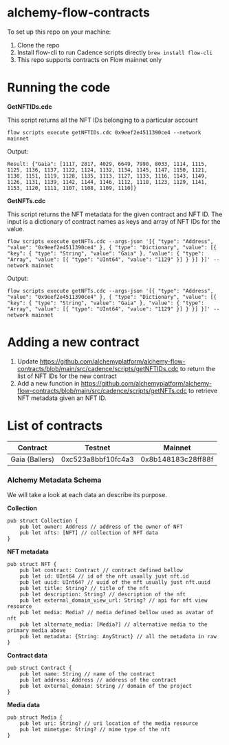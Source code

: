 # alchemy-flow-contracts
To set up this repo on your machine:
1. Clone the repo
2. Install flow-cli to run Cadence scripts directly `brew install flow-cli`
3. This repo supports contracts on Flow mainnet only

# Running the code
**GetNFTIDs.cdc**

This script returns all the NFT IDs belonging to a particular account

```
flow scripts execute getNFTIDs.cdc 0x9eef2e4511390ce4 --network mainnet
```
Output:
```
Result: {"Gaia": [1117, 2817, 4029, 6649, 7990, 8033, 1114, 1115, 1125, 1136, 1137, 1122, 1124, 1132, 1134, 1145, 1147, 1150, 1121, 1130, 1151, 1119, 1128, 1135, 1113, 1127, 1133, 1116, 1143, 1149, 1126, 1131, 1139, 1142, 1144, 1146, 1112, 1118, 1123, 1129, 1141, 1153, 1120, 1111, 1107, 1108, 1109, 1110]}
```

**GetNFTs.cdc**

This script returns the NFT metadata for the given contract and NFT ID. The input is a dictionary of contract names as keys and array of NFT IDs for the value.

```
flow scripts execute getNFTs.cdc --args-json '[{ "type": "Address", "value": "0x9eef2e4511390ce4" }, { "type": "Dictionary", "value": [{ "key": { "type": "String", "value": "Gaia" }, "value": { "type": "Array", "value": [{ "type": "UInt64", "value": "1129" }] } }] }]' --network mainnet
```
Output:
```
flow scripts execute getNFTs.cdc --args-json '[{ "type": "Address", "value": "0x9eef2e4511390ce4" }, { "type": "Dictionary", "value": [{ "key": { "type": "String", "value": "Gaia" }, "value": { "type": "Array", "value": [{ "type": "UInt64", "value": "1129" }] } }] }]' --network mainnet
```

# Adding a new contract
1. Update https://github.com/alchemyplatform/alchemy-flow-contracts/blob/main/src/cadence/scripts/getNFTIDs.cdc to return the list of NFT IDs for the new contract
2. Add a new function in https://github.com/alchemyplatform/alchemy-flow-contracts/blob/main/src/cadence/scripts/getNFTs.cdc to retrieve NFT metadata given an NFT ID.

# List of contracts
| Contract | Testnet | Mainnet |
| :---: | :---: | :---: |
| Gaia (Ballers) |	0xc523a8bbf10fc4a3 | 0x8b148183c28ff88f |

### Alchemy Metadata Schema

We will take a look at each data an describe its purpose.

**Collection**

```
pub struct Collection {
    pub let owner: Address // address of the owner of NFT
    pub let nfts: [NFT] // collection of NFT data
}
```

**NFT metadata**

```
pub struct NFT {
    pub let contract: Contract // contract defined bellow
    pub let id: UInt64 // id of the nft usually just nft.id
    pub let uuid: UInt64? // uuid of the nft usually just nft.uuid
    pub let title: String? // title of the nft
    pub let description: String? // description of the nft
    pub let external_domain_view_url: String? // api for nft view resource
    pub let media: Media? // media defined bellow used as avatar of nft
    pub let alternate_media: [Media?] // alternative media to the primary media above
    pub let metadata: {String: AnyStruct} // all the metadata in raw
}
```

**Contract data**

```
pub struct Contract {
    pub let name: String // name of the contract
    pub let address: Address // address of the contract
    pub let external_domain: String // domain of the project
}
```

**Media data**

```
pub struct Media {
    pub let uri: String? // uri location of the media resource
    pub let mimetype: String? // mime type of the nft
}
```

